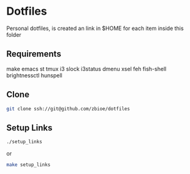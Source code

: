 # Dotfiles

Personal dotfiles, is created an link in $HOME for each item inside this folder

## Requirements

make emacs st tmux i3 slock i3status dmenu xsel feh fish-shell brightnessctl hunspell

## Clone
```sh
git clone ssh://git@github.com/zbioe/dotfiles
```

## Setup Links

```sh
./setup_links
```
or
```sh
make setup_links
```
